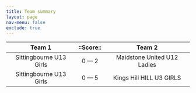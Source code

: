 ```yaml
---
title: Team summary
layout: page
nav-menu: false
exclude: true
---
```




|         Team 1          |  ::Score::  |           Team 2            |
|:-----------------------:|:-----------:|:---------------------------:|
| Sittingbourne U13 Girls | 0 &mdash; 2 | Maidstone United U12 Ladies |
| Sittingbourne U13 Girls | 0 &mdash; 5 |  Kings Hill HILL U3 GIRLS   |

 <br /><br /><br />